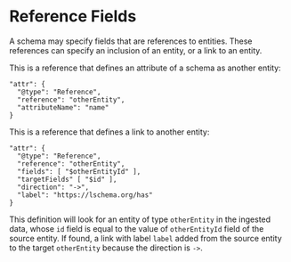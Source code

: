 # Reference Fields

A schema may specify fields that are references to entities. These
references can specify an inclusion of an entity, or a link to an
entity. 

This is a reference that defines an attribute of a schema as another
entity:

```
"attr": {
  "@type": "Reference",
  "reference": "otherEntity",
  "attributeName": "name"
}
```

This is a reference that defines a link to another entity:

```
"attr": {
  "@type": "Reference",
  "reference": "otherEntity",
  "fields": [ "$otherEntityId" ],
  "targetFields" [ "$id" ],
  "direction": "->",
  "label": "https://lschema.org/has"
}
```

This definition will look for an entity of type `otherEntity` in the
ingested data, whose `id` field is equal to the value of
`otherEntityId` field of the source entity. If found, a link with
label `label` added from the source entity to the target `otherEntity`
because the direction is `->`.
